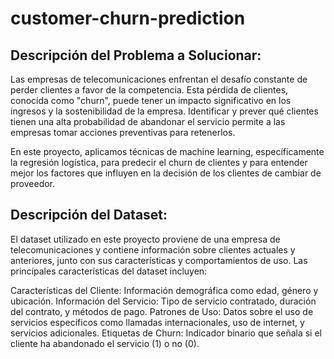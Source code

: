 # customer-churn-prediction

## Descripción del Problema a Solucionar:

Las empresas de telecomunicaciones enfrentan el desafío constante de perder clientes a favor de la competencia. Esta pérdida de clientes, conocida como "churn", puede tener un impacto significativo en los ingresos y la sostenibilidad de la empresa. Identificar y prever qué clientes tienen una alta probabilidad de abandonar el servicio permite a las empresas tomar acciones preventivas para retenerlos.

En este proyecto, aplicamos técnicas de machine learning, específicamente la regresión logística, para predecir el churn de clientes y para entender mejor los factores que influyen en la decisión de los clientes de cambiar de proveedor.

## Descripción del Dataset:

El dataset utilizado en este proyecto proviene de una empresa de telecomunicaciones y contiene información sobre clientes actuales y anteriores, junto con sus características y comportamientos de uso. Las principales características del dataset incluyen:

Características del Cliente: Información demográfica como edad, género y ubicación.
Información del Servicio: Tipo de servicio contratado, duración del contrato, y métodos de pago.
Patrones de Uso: Datos sobre el uso de servicios específicos como llamadas internacionales, uso de internet, y servicios adicionales.
Etiquetas de Churn: Indicador binario que señala si el cliente ha abandonado el servicio (1) o no (0).
